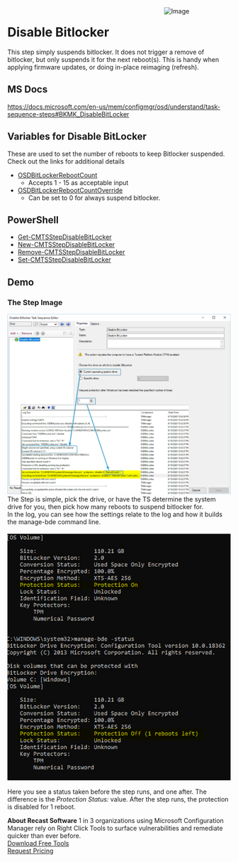 <img style="float: right;" src="https://docs.recastsoftware.com/media/Recast-Logo-Dark_Horizontal_nav.png"  alt="Image" height="43" width="150">

# Disable Bitlocker

This step simply suspends bitlocker. It does not trigger a remove of bitlocker, but only suspends it for the next reboot(s).  This is handy when applying firmware updates, or doing in-place reimaging (refresh).  

## MS Docs

<https://docs.microsoft.com/en-us/mem/configmgr/osd/understand/task-sequence-steps#BKMK_DisableBitLocker>

## Variables for Disable BitLocker

These are used to set the number of reboots to keep Bitlocker suspended. Check out the links for additional details

- [OSDBitLockerRebootCount](https://docs.microsoft.com/en-us/mem/configmgr/osd/understand/task-sequence-variables#OSDBitLockerRebootCount)
  - Accepts 1 - 15 as acceptable input
- [OSDBitLockerRebootCountOverride](https://docs.microsoft.com/en-us/mem/configmgr/osd/understand/task-sequence-variables#OSDBitLockerRebootCountOverride)
  - Can be set to 0 for always suspend bitlocker.

## PowerShell

- [Get-CMTSStepDisableBitLocker](https://docs.microsoft.com/en-us/powershell/module/configurationmanager/Get-CMTSStepDisableBitLocker?view=sccm-ps)
- [New-CMTSStepDisableBitLocker](https://docs.microsoft.com/en-us/powershell/module/configurationmanager/New-CMTSStepDisableBitLocker?view=sccm-ps)
- [Remove-CMTSStepDisableBitLocker](https://docs.microsoft.com/en-us/powershell/module/configurationmanager/Remove-CMTSStepDisableBitLocker?view=sccm-ps)
- [Set-CMTSStepDisableBitLocker](https://docs.microsoft.com/en-us/powershell/module/configurationmanager/Set-CMTSStepDisableBitLocker?view=sccm-ps)

## Demo

### The Step Image

[![Disable Bitlocker 1](media/DisableBitlocker01.png)](media/DisableBitlocker01.png)
The Step is simple, pick the drive, or have the TS determine the system drive for you, then pick how many reboots to suspend bitlocker for.  
In the log, you can see how the settings relate to the log and how it builds the manage-bde command line.

[![Disable Bitlocker 2](media/DisableBitlocker02.png)](media/DisableBitlocker02.png)

Here you see a status taken before the step runs, and one after. The difference is the _Protection Status:_ value. After the step runs, the protection is disabled for 1 reboot.

**About Recast Software**
1 in 3 organizations using Microsoft Configuration Manager rely on Right Click Tools to surface vulnerabilities and remediate quicker than ever before.  
[Download Free Tools](https://www.recastsoftware.com/?utm_source=cmdocs&utm_medium=referral&utm_campaign=cmdocs#formarea)  
[Request Pricing](https://www.recastsoftware.com/pricing?utm_source=cmdocs&utm_medium=referral&utm_campaign=cmdocs)